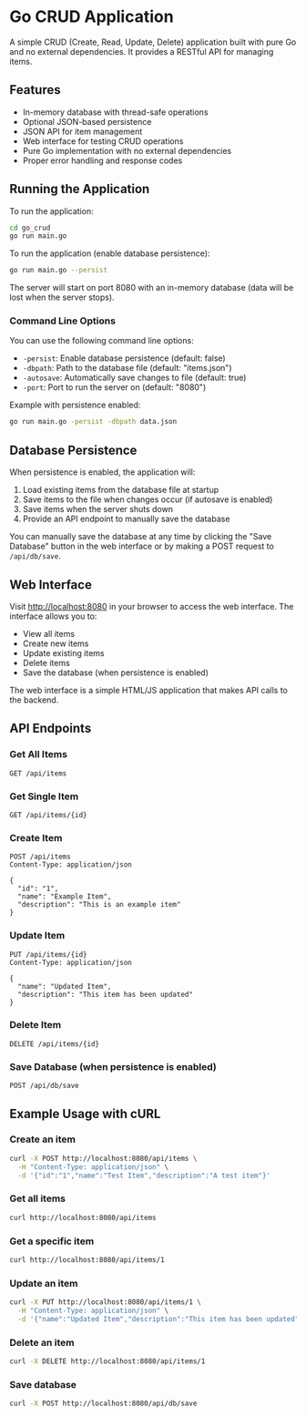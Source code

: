 # Go CRUD Application

A simple CRUD (Create, Read, Update, Delete) application built with pure Go and no external dependencies. It provides a RESTful API for managing items.

## Features

- In-memory database with thread-safe operations
- Optional JSON-based persistence
- JSON API for item management
- Web interface for testing CRUD operations
- Pure Go implementation with no external dependencies
- Proper error handling and response codes

## Running the Application

To run the application:

```bash
cd go_crud
go run main.go
```

To run the application (enable database persistence):

```bash
go run main.go --persist
```

The server will start on port 8080 with an in-memory database (data will be lost when the server stops).

### Command Line Options

You can use the following command line options:

- `-persist`: Enable database persistence (default: false)
- `-dbpath`: Path to the database file (default: "items.json")
- `-autosave`: Automatically save changes to file (default: true)
- `-port`: Port to run the server on (default: "8080")

Example with persistence enabled:

```bash
go run main.go -persist -dbpath data.json
```

## Database Persistence

When persistence is enabled, the application will:

1. Load existing items from the database file at startup
2. Save items to the file when changes occur (if autosave is enabled)
3. Save items when the server shuts down
4. Provide an API endpoint to manually save the database

You can manually save the database at any time by clicking the "Save Database" button in the web interface or by making a POST request to `/api/db/save`.

## Web Interface

Visit <http://localhost:8080> in your browser to access the web interface. The interface allows you to:

- View all items
- Create new items
- Update existing items
- Delete items
- Save the database (when persistence is enabled)

The web interface is a simple HTML/JS application that makes API calls to the backend.

## API Endpoints

### Get All Items

```text
GET /api/items
```

### Get Single Item

```text
GET /api/items/{id}
```

### Create Item

```text
POST /api/items
Content-Type: application/json

{
  "id": "1",
  "name": "Example Item",
  "description": "This is an example item"
}
```

### Update Item

```text
PUT /api/items/{id}
Content-Type: application/json

{
  "name": "Updated Item",
  "description": "This item has been updated"
}
```

### Delete Item

```text
DELETE /api/items/{id}
```

### Save Database (when persistence is enabled)

```text
POST /api/db/save
```

## Example Usage with cURL

### Create an item

```bash
curl -X POST http://localhost:8080/api/items \
  -H "Content-Type: application/json" \
  -d '{"id":"1","name":"Test Item","description":"A test item"}'
```

### Get all items

```bash
curl http://localhost:8080/api/items
```

### Get a specific item

```bash
curl http://localhost:8080/api/items/1
```

### Update an item

```bash
curl -X PUT http://localhost:8080/api/items/1 \
  -H "Content-Type: application/json" \
  -d '{"name":"Updated Item","description":"This item has been updated"}'
```

### Delete an item

```bash
curl -X DELETE http://localhost:8080/api/items/1
```

### Save database

```bash
curl -X POST http://localhost:8080/api/db/save
```
